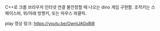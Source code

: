 C++로 크롬 브라우저 인터넷 연결 불안정할 때 나오는 dino 게임 구현함.
조작키는 스페이스바, 위/아래 방향키, 또는 마우스 좌클릭.

play 영상 링크:
https://youtu.be/OwnIJAGxBj8
